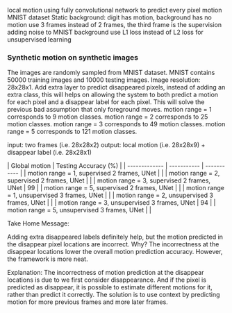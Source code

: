 local motion using fully convolutional network to predict every pixel motion
MNIST dataset
Static background: digit has motion, background has no motion
use 3 frames instead of 2 frames, the third frame is the supervision
adding noise to MNIST background
use L1 loss instead of L2 loss for unsupervised learning

### Synthetic motion on synthetic images
The images are randomly sampled from MNIST dataset.
MNIST contains 50000 training images and 10000 testing images.
Image resolution: 28x28x1.
Add extra layer to predict disappeared pixels, instead of adding an extra class, this will helps on allowing the system to both predict a motion for each pixel and a disappear label for each pixel.
This will solve the previous bad assumption that only foreground moves.
motion range = 1 corresponds to 9 motion classes.
motion range = 2 corresponds to 25 motion classes.
motion range = 3 corresponds to 49 motion classes.
motion range = 5 corresponds to 121 motion classes.

input: two frames (i.e. 28x28x2)
output: local motion (i.e. 28x28x9) + disappear label (i.e. 28x28x1)

| Global motion | Testing Accuracy (%) |
| ------------- | ----------- | ----------- |
| motion range = 1, supervised 2 frames, UNet | |
| motion range = 2, supervised 2 frames, UNet | |
| motion range = 3, supervised 2 frames, UNet | 99 |
| motion range = 5, supervised 2 frames, UNet | |
| motion range = 1, unsupervised 3 frames, UNet | |
| motion range = 2, unsupervised 3 frames, UNet | |
| motion range = 3, unsupervised 3 frames, UNet | 94 |
| motion range = 5, unsupervised 3 frames, UNet | |

Take Home Message:

Adding extra disappeared labels definitely help, but the motion predicted in the disappear pixel locations are incorrect. Why?
The incorrectness at the disappear locations lower the overall motion prediction accuracy. However, the framework is more neat.

Explanation:
The incorrectness of motion prediction at the disappear locations is due to we first consider disappearance.
And if the pixel is predicted as disappear, it is possible to estimate different motions for it, rather than predict it correctly.
The solution is to use context by predicting motion for more previous frames and more later frames.
